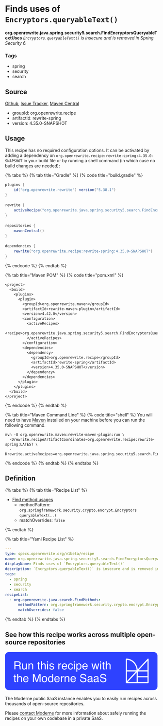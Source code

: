 # Finds uses of `Encryptors.queryableText()`

**org.openrewrite.java.spring.security5.search.FindEncryptorsQueryableTextUses**
_`Encryptors.queryableText()` is insecure and is removed in Spring Security 6._

### Tags

* spring
* security
* search

## Source

[Github](https://github.com/openrewrite/rewrite-spring/blob/main/src/main/resources/META-INF/rewrite/spring-security-58.yml), [Issue Tracker](https://github.com/openrewrite/rewrite-spring/issues), [Maven Central](https://central.sonatype.com/artifact/org.openrewrite.recipe/rewrite-spring/4.35.0-SNAPSHOT/jar)

* groupId: org.openrewrite.recipe
* artifactId: rewrite-spring
* version: 4.35.0-SNAPSHOT


## Usage

This recipe has no required configuration options. It can be activated by adding a dependency on `org.openrewrite.recipe:rewrite-spring:4.35.0-SNAPSHOT` in your build file or by running a shell command (in which case no build changes are needed): 

{% tabs %}
{% tab title="Gradle" %}
{% code title="build.gradle" %}
```groovy
plugins {
    id("org.openrewrite.rewrite") version("5.38.1")
}

rewrite {
    activeRecipe("org.openrewrite.java.spring.security5.search.FindEncryptorsQueryableTextUses")
}

repositories {
    mavenCentral()
}

dependencies {
    rewrite("org.openrewrite.recipe:rewrite-spring:4.35.0-SNAPSHOT")
}
```
{% endcode %}
{% endtab %}

{% tab title="Maven POM" %}
{% code title="pom.xml" %}
```markup
<project>
  <build>
    <plugins>
      <plugin>
        <groupId>org.openrewrite.maven</groupId>
        <artifactId>rewrite-maven-plugin</artifactId>
        <version>4.42.0</version>
        <configuration>
          <activeRecipes>
            <recipe>org.openrewrite.java.spring.security5.search.FindEncryptorsQueryableTextUses</recipe>
          </activeRecipes>
        </configuration>
        <dependencies>
          <dependency>
            <groupId>org.openrewrite.recipe</groupId>
            <artifactId>rewrite-spring</artifactId>
            <version>4.35.0-SNAPSHOT</version>
          </dependency>
        </dependencies>
      </plugin>
    </plugins>
  </build>
</project>
```
{% endcode %}
{% endtab %}

{% tab title="Maven Command Line" %}
{% code title="shell" %}
You will need to have [Maven](https://maven.apache.org/download.cgi) installed on your machine before you can run the following command.

```shell
mvn -U org.openrewrite.maven:rewrite-maven-plugin:run \
  -Drewrite.recipeArtifactCoordinates=org.openrewrite.recipe:rewrite-spring:LATEST \
  -Drewrite.activeRecipes=org.openrewrite.java.spring.security5.search.FindEncryptorsQueryableTextUses
```
{% endcode %}
{% endtab %}
{% endtabs %}


## Definition

{% tabs %}
{% tab title="Recipe List" %}
* [Find method usages](../../../../java/search/findmethods.md)
  * methodPattern: `org.springframework.security.crypto.encrypt.Encryptors queryableText(..)`
  * matchOverrides: `false`

{% endtab %}

{% tab title="Yaml Recipe List" %}
```yaml
---
type: specs.openrewrite.org/v1beta/recipe
name: org.openrewrite.java.spring.security5.search.FindEncryptorsQueryableTextUses
displayName: Finds uses of `Encryptors.queryableText()`
description: `Encryptors.queryableText()` is insecure and is removed in Spring Security 6.
tags:
  - spring
  - security
  - search
recipeList:
  - org.openrewrite.java.search.FindMethods:
      methodPattern: org.springframework.security.crypto.encrypt.Encryptors queryableText(..)
      matchOverrides: false

```
{% endtab %}
{% endtabs %}

## See how this recipe works across multiple open-source repositories

[![Moderne Link Image](/.gitbook/assets/ModerneRecipeButton.png)](https://public.moderne.io/recipes/org.openrewrite.java.spring.security5.search.FindEncryptorsQueryableTextUses)

The Moderne public SaaS instance enables you to easily run recipes across thousands of open-source repositories.

Please [contact Moderne](https://moderne.io/product) for more information about safely running the recipes on your own codebase in a private SaaS.
